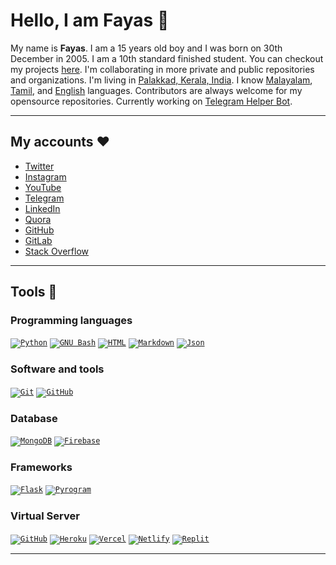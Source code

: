 # Hello, I am Fayas 👋

My name is **Fayas**. I am a 15 years old boy and I was born on 30th December in 2005. I am a 10th standard finished student. You can checkout my projects [here](https://projects.fayas.me). I'm collaborating in more private and public repositories and organizations. I'm living in [Palakkad, Kerala, India](https://maps.app.goo.gl/qnG1KWshmAa8UEcf7). I know [Malayalam](https://google.com/search?q=Malayalam), [Tamil](https://google.com/search?q=Tamil), and [English](https://google.com/search?q=English) languages. Contributors are always welcome for my opensource repositories. Currently working on [Telegram Helper Bot](https://github.com/TelegramHelpBot).

---

## My accounts ❤️

- [Twitter](https://twitter.com/FayasNoushad)
- [Instagram](https://instagram.com/TheFayas)
- [YouTube](https://youtube.com/channel/UCqC-Yzy8J9FuTH_lDRhBMCA)
- [Telegram](https://telegram.me/FayasNoushad)
- [LinkedIn](https://www.linkedin.com/in/fayasnoushad)
- [Quora](https://www.quora.com/profile/Fayas-Noushad-1)
- [GitHub](https://github.com/FayasNoushad)
- [GitLab](https://gitlab.com/FayasNoushad)
- [Stack Overflow](https://stackoverflow.com/users/16129096/fayas-noushad)

---

## Tools 🔨

### Programming languages

<code>[![Python](https://img.shields.io/badge/Python-%2314354C?logoColor=white&logo=python)](https://www.python.org)</code>
<code>[![GNU Bash](https://img.shields.io/badge/GNU_Bash-grey?logoColor=white&logo=gnubash)](https://www.gnu.org/software/bash/)</code>
<code>[![HTML](https://img.shields.io/badge/HTML-%23E34F26?logoColor=white&logo=html5)](https://html.spec.whatwg.org)</code>
<code>[![Markdown](https://img.shields.io/badge/Markdown-black?logo=markdown)](https://daringfireball.net/projects/markdown/)</code>
<code>[![Json](https://img.shields.io/badge/Json-grey?logoColor=white&logo=json)](https://json.org)</code>

### Software and tools

<code>[![Git](https://img.shields.io/badge/Git-F05032?logoColor=white&logo=git)](https://git-scm.com)</code>
<code>[![GitHub](https://img.shields.io/badge/GitHub-black?logo=github)](https://github.com)</code>

### Database

<code>[![MongoDB](https://img.shields.io/badge/MongoDB-%234ea94b?logoColor=white&logo=mongodb)](https://mongodb.com)</code>
<code>[![Firebase](https://img.shields.io/badge/Firebase-FFCB2D?logoColor=white&logo=firebase)](https://firebase.google.com)</code>

### Frameworks

<code>[![Flask](https://img.shields.io/badge/Flask-black?logo=flask)](https://flask.palletsprojects.com)</code>
<code>[![Pyrogram](https://img.shields.io/badge/Pyrogram-red?logo=pyrogram)](https://pyrogram.org)</code>

### Virtual Server

<code>[![GitHub](https://img.shields.io/badge/GitHub_Pages-black?logo=github)](https://pages.github.com)</code>
<code>[![Heroku](https://img.shields.io/badge/Heroku-%23430098?logoColor=white&logo=heroku)](https://heroku.com)</code>
<code>[![Vercel](https://img.shields.io/badge/Vercel-black?logoColor=white&logo=vercel)](https://vercel.com)</code>
<code>[![Netlify](https://img.shields.io/badge/Netlify-teal?logoColor=white&logo=netlify)](https://netlify.com)</code>
<code>[![Replit](https://img.shields.io/badge/Replit-black?logoColor=white&logo=replit)](https://replit.com)</code>

---
